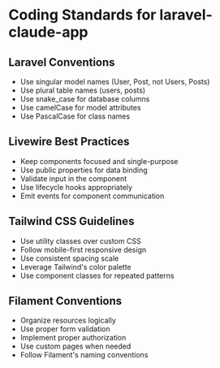 # Coding Standards for laravel-claude-app

## Laravel Conventions
- Use singular model names (User, Post, not Users, Posts)
- Use plural table names (users, posts)
- Use snake_case for database columns
- Use camelCase for model attributes
- Use PascalCase for class names

## Livewire Best Practices
- Keep components focused and single-purpose
- Use public properties for data binding
- Validate input in the component
- Use lifecycle hooks appropriately
- Emit events for component communication

## Tailwind CSS Guidelines
- Use utility classes over custom CSS
- Follow mobile-first responsive design
- Use consistent spacing scale
- Leverage Tailwind's color palette
- Use component classes for repeated patterns

## Filament Conventions
- Organize resources logically
- Use proper form validation
- Implement proper authorization
- Use custom pages when needed
- Follow Filament's naming conventions
